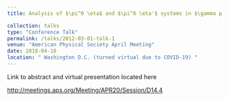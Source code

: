 ```yaml
---
title: Analysis of $\pi^0 \eta$ and $\pi^0 \eta'$ systems in $\gamma p \rightarrow \pi^0 \eta^{(')}p$ at GlueX

collection: talks
type: "Conference Talk"
permalink: /talks/2012-03-01-talk-1
venue: "American Physical Society April Meeting"
date: 2018-04-18
location: " Washington D.C. (turned virtual due to COVID-19) "
---
```



Link to abstract and virtual presentation located here

http://meetings.aps.org/Meeting/APR20/Session/D14.4
